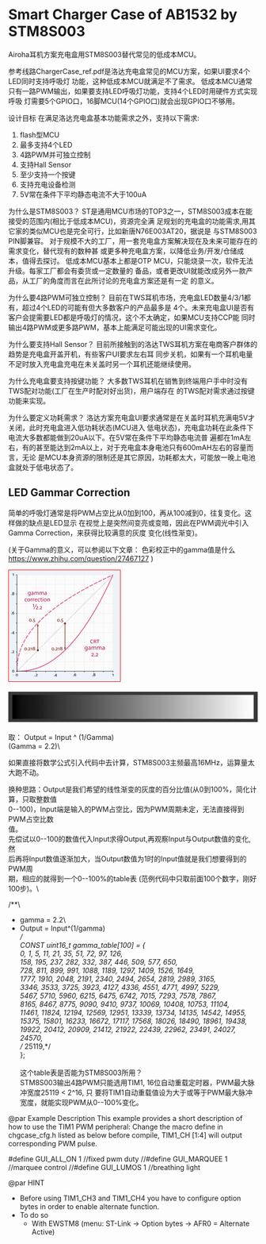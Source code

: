 Smart Charger Case of AB1532 by STM8S003
========
  Airoha耳机方案充电盒用STM8S003替代常见的低成本MCU。

参考线路ChargerCase_ref.pdf是洛达充电盒常见的MCU方案，如果UI要求4个LED同时支持呼吸灯
功能，这种低成本MCU就满足不了需求。
低成本MCU通常只有一路PWM输出，如果要支持LED呼吸灯功能，支持4个LED时用硬件方式实现呼吸
灯需要5个GPIO口，16脚MCU(14个GPIO口)就会出现GPIO口不够用。

设计目标
在满足洛达充电盒基本功能需求之外，支持以下需求:
1.  flash型MCU
2.  最多支持4个LED
3.  4路PWM并可独立控制
4.  支持Hall Sensor
5.  至少支持一个按键
6.  支持充电设备检测
7.  5V常在条件下平均静态电流不大于100uA

为什么是STM8S003？
ST是通用MCU市场的TOP3之一，STM8S003成本在能接受的范围内(相比于低成本MCU)，资源完全满
足规划的充电盒的功能需求,用其它家的类似MCU也是完全可行，比如新唐N76E003AT20，据说是
与STM8S003 PIN脚兼容。
对于规模不大的工厂，用一套充电盒方案解决现在及未来可能存在的需求变化，替代现有的数种甚
或更多种充电盒方案，以降低业务/开发/仓储成本，值得去探讨。
低成本MCU基本上都是OTP MCU，只能烧录一次，软件无法升级。每家工厂都会有委货或一定数量的
备品，或者更改UI就能改成另外一款产品，从工厂的角度而言在此所讨论的充电盒方案还是有一定
的意义。

为什么要4路PWM可独立控制？
目前在TWS耳机市场，充电盒LED数量4/3/1都有，超过4个LED的可能有但大多数客户的产品最多是
4个。未来充电盒UI是否有客户会提需要LED都是呼吸灯的情况，这个不太确定，如果MCU支持CCP能
同时输出4路PWM或更多路PWM，基本上能满足可能出现的UI需求变化。

为什么要支持Hall Sensor？
目前所接触到的洛达TWS耳机方案在电商客户群体的趋势是充电盒开盖开机，有些客户UI要求左右耳
同步关机，如果有一个耳机电量不足时放入充电盒充电在未关盖时另一个耳机还能继续使用。

为什么充电盒要支持按键功能？
大多数TWS耳机在销售到终端用户手中时没有TWS配对功能(工厂在生产时配对好出货)，用户端存在
的TWS配对需求通过按键功能来实现。

为什么要定义功耗需求？
洛达方案充电盒UI要求通常是在关盖时耳机充满电5V才关闭，此时充电盒进入低功耗状态(MCU进入
低电状态)，充电盒功耗在此条件下电流大多数都能做到20uA以下。在5V常在条件下平均静态电流普
遍都在1mA左右，有的甚至能达到2mA以上，对于充电盒本身电池只有600mAH左右的容量而言，无论
是MCU本身资源的限制还是其它原因，功耗都太大，可能放一晚上电池盒就处于低电状态了。


## LED Gammar Correction
简单的呼吸灯通常是将PWM占空比从0加到100，再从100减到0，往复变化。这样做的缺点是LED显示
在视觉上是突然间变亮或变暗，因此在PWM调光中引入Gamma Correction，来获得比较满意的灰度
变化(线性渐变)。

(关于Gamma的意义，可以参阅以下文章：
    色彩校正中的gamma值是什么
    https://www.zhihu.com/question/27467127
)

![](assets/markdown-img-paste-20200818165408498.png)\
\
![](assets/markdown-img-paste-20200818190859816.png)\
\
取： Output = Input ^ (1/Gamma)\
     (Gamma = 2.2)\

如果直接将数学公式引入代码中去计算，STM8S003主频最高16MHz，运算量太大跑不动。

换种思路：Output是我们希望的线性渐变的灰度的百分比值(从0到100%，简化计算，只取整数值\
         0--100)，Input端是输入的PWM占空比，因为PWM周期未定，无法直接得到PWM占空比数\
         值。\
         先偿试以0--100的数值代入Input求得Output,再观察Input与Output数值的变化, 然\
         后再将Input数值逐渐加大，当Output数值为1时的Input值就是我们想要得到的PWM周\
         期，相应的就得到一个0--100%的table表 (范例代码中只取前面100个数字，刚好\
         100步)。\

/**\
  * gamma = 2.2\
  * Output = Input^(1/gamma)\
  */\
CONST uint16_t gamma_table[100] = {\
	    0,     1,     5, 	  11,    21,    35,    51,    72,    97,   126,\
	  158,   195,   237,   282,   332,   387,   446,   509,   577,   650,\
	  728,   811,   899,   991,  1088,  1189,  1297,  1409,  1526,  1649,\
	 1777,  1910,  2048,  2191,  2340,  2494,  2654,  2819,  2989,  3165,\
	 3346,  3533,  3725,  3923,  4127,  4336,  4551,  4771,  4997,  5229,\
	 5467,  5710,  5960,  6215,  6475,  6742,  7015,  7293,  7578,  7867,\
	 8165,  8467,  8775,  9090,  9410,  9737, 10069, 10408, 10753, 11104,\
	11461, 11824, 12194, 12569, 12951, 13339, 13734, 14135, 14542, 14955,\
	15375, 15801, 16233, 16672, 17117, 17568, 18026, 18490, 18961, 19438,\
	19922, 20412, 20909, 21412, 21922, 22439, 22962, 23491, 24027, 24570,\
/*	25119,*/\
};\
\
这个table表是否能为STM8S003所用？\
STM8S003输出4路PWM只能选用TIM1, 16位自动重载定时器，PWM最大脉冲宽度25119 < 2^16, 只
要将TIM1自动重载值设为大于或等于PWM最大脉冲宽度，就能实现PWM从0--100%变化。



@par Example Description
This example provides a short description of how to use the TIM1 PWM peripheral:
Change the macro define in chgcase_cfg.h listed as below before compile,
TIM1_CH [1:4] will output corresponding PWM pulse.

#define GUI_ALL_ON 					    1 //fixed pwm duty
//#define GUI_MARQUEE 					1 //marquee control
//#define GUI_LUMOS 					  1 //breathing light

@par HINT
- Before using TIM1_CH3 and TIM1_CH4 you have to configure option bytes in order
  to enable alternate function.
- To do so
  - With EWSTM8 (menu: ST-Link -> Option bytes -> AFR0 = Alternate Active)
